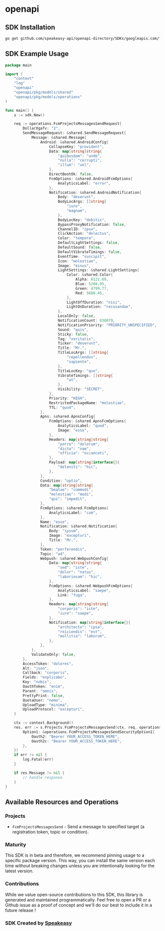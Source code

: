 # openapi

<!-- Start SDK Installation -->
## SDK Installation

```bash
go get github.com/speakeasy-api/openapi-directory/SDKs/googleapis.com/fcm/v1/go
```
<!-- End SDK Installation -->

## SDK Example Usage
<!-- Start SDK Example Usage -->
```go
package main

import (
    "context"
    "log"
    "openapi"
    "openapi/pkg/models/shared"
    "openapi/pkg/models/operations"
)

func main() {
    s := sdk.New()

    req := operations.FcmProjectsMessagesSendRequest{
        DollarXgafv: "2",
        SendMessageRequest: &shared.SendMessageRequest{
            Message: &shared.Message{
                Android: &shared.AndroidConfig{
                    CollapseKey: "provident",
                    Data: map[string]string{
                        "quibusdam": "unde",
                        "nulla": "corrupti",
                        "illum": "vel",
                    },
                    DirectBootOk: false,
                    FcmOptions: &shared.AndroidFcmOptions{
                        AnalyticsLabel: "error",
                    },
                    Notification: &shared.AndroidNotification{
                        Body: "deserunt",
                        BodyLocArgs: []string{
                            "iure",
                            "magnam",
                        },
                        BodyLocKey: "debitis",
                        BypassProxyNotification: false,
                        ChannelID: "ipsa",
                        ClickAction: "delectus",
                        Color: "tempora",
                        DefaultLightSettings: false,
                        DefaultSound: false,
                        DefaultVibrateTimings: false,
                        EventTime: "suscipit",
                        Icon: "molestiae",
                        Image: "minus",
                        LightSettings: &shared.LightSettings{
                            Color: &shared.Color{
                                Alpha: 8121.69,
                                Blue: 5288.95,
                                Green: 4799.77,
                                Red: 5680.45,
                            },
                            LightOffDuration: "nisi",
                            LightOnDuration: "recusandae",
                        },
                        LocalOnly: false,
                        NotificationCount: 836079,
                        NotificationPriority: "PRIORITY_UNSPECIFIED",
                        Sound: "quis",
                        Sticky: false,
                        Tag: "veritatis",
                        Ticker: "deserunt",
                        Title: "Mr.",
                        TitleLocArgs: []string{
                            "repellendus",
                            "sapiente",
                        },
                        TitleLocKey: "quo",
                        VibrateTimings: []string{
                            "at",
                        },
                        Visibility: "SECRET",
                    },
                    Priority: "HIGH",
                    RestrictedPackageName: "molestiae",
                    TTL: "quod",
                },
                Apns: &shared.ApnsConfig{
                    FcmOptions: &shared.ApnsFcmOptions{
                        AnalyticsLabel: "quod",
                        Image: "esse",
                    },
                    Headers: map[string]string{
                        "porro": "dolorum",
                        "dicta": "nam",
                        "officia": "occaecati",
                    },
                    Payload: map[string]interface{}{
                        "deleniti": "hic",
                    },
                },
                Condition: "optio",
                Data: map[string]string{
                    "beatae": "commodi",
                    "molestiae": "modi",
                    "qui": "impedit",
                },
                FcmOptions: &shared.FcmOptions{
                    AnalyticsLabel: "cum",
                },
                Name: "esse",
                Notification: &shared.Notification{
                    Body: "ipsum",
                    Image: "excepturi",
                    Title: "Mr.",
                },
                Token: "perferendis",
                Topic: "ad",
                Webpush: &shared.WebpushConfig{
                    Data: map[string]string{
                        "sed": "iste",
                        "dolor": "natus",
                        "laboriosam": "hic",
                    },
                    FcmOptions: &shared.WebpushFcmOptions{
                        AnalyticsLabel: "saepe",
                        Link: "fuga",
                    },
                    Headers: map[string]string{
                        "corporis": "iste",
                        "iure": "saepe",
                    },
                    Notification: map[string]interface{}{
                        "architecto": "ipsa",
                        "reiciendis": "est",
                        "mollitia": "laborum",
                    },
                },
            },
            ValidateOnly: false,
        },
        AccessToken: "dolores",
        Alt: "json",
        Callback: "corporis",
        Fields: "explicabo",
        Key: "nobis",
        OauthToken: "enim",
        Parent: "omnis",
        PrettyPrint: false,
        QuotaUser: "nemo",
        UploadType: "minima",
        UploadProtocol: "excepturi",
    }

    ctx := context.Background()
    res, err := s.Projects.FcmProjectsMessagesSend(ctx, req, operations.FcmProjectsMessagesSendSecurity{
        Option1: &operations.FcmProjectsMessagesSendSecurityOption1{
            Oauth2: "Bearer YOUR_ACCESS_TOKEN_HERE",
            Oauth2c: "Bearer YOUR_ACCESS_TOKEN_HERE",
        },
    })
    if err != nil {
        log.Fatal(err)
    }

    if res.Message != nil {
        // handle response
    }
}
```
<!-- End SDK Example Usage -->

<!-- Start SDK Available Operations -->
## Available Resources and Operations


### Projects

* `FcmProjectsMessagesSend` - Send a message to specified target (a registration token, topic or condition).
<!-- End SDK Available Operations -->

### Maturity

This SDK is in beta and therefore, we recommend pinning usage to a specific package version.
This way, you can install the same version each time without breaking changes unless you are intentionally
looking for the latest version.

### Contributions

While we value open-source contributions to this SDK, this library is generated and maintained programmatically.
Feel free to open a PR or a Github issue as a proof of concept and we'll do our best to include it in a future release !

### SDK Created by [Speakeasy](https://docs.speakeasyapi.dev/docs/using-speakeasy/client-sdks)
